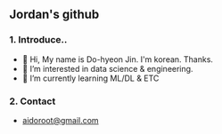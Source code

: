 ## Jordan's github

### 1. Introduce..
- 👋 Hi, My name is Do-hyeon Jin. I'm korean. Thanks.
- 👀 I’m interested in data science & engineering.
- 🌱 I’m currently learning ML/DL & ETC


### 2. Contact
- aidoroot@gmail.com
